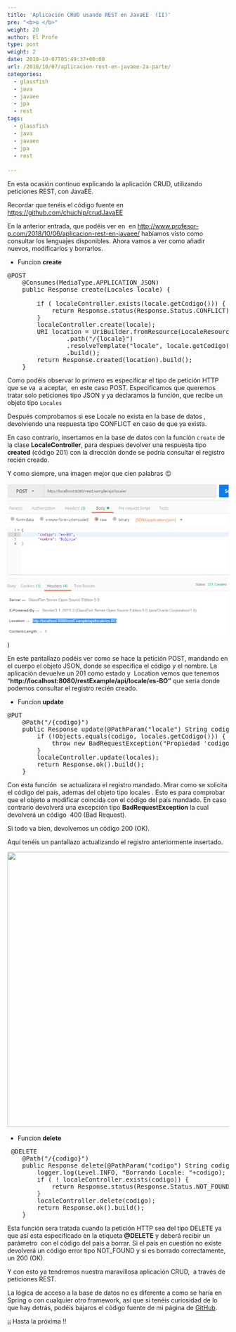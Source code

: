 ```yaml
---
title: 'Aplicación CRUD usando REST en JavaEE  (II)'
pre: "<b>o </b>"
weight: 20
author: El Profe
type: post
weight: 2
date: 2018-10-07T05:49:37+00:00
url: /2018/10/07/aplicacion-rest-en-javaee-2a-parte/
categories:
  - glassfish
  - java
  - javaee
  - jpa
  - rest
tags:
  - glassfish
  - java
  - javaee
  - jpa
  - rest

---
```

En esta ocasión continuo explicando la aplicación CRUD, utilizando peticiones REST, con JavaEE.
<!--more-->
Recordar que tenéis el código fuente en <a href="https://github.com/chuchip/crudJavaEE" target="_blank" rel="noopener">https://github.com/chuchip/crudJavaEE</a>

En la anterior entrada, que podéis ver en  en <http://www.profesor-p.com/2018/10/06/aplicacion-rest-en-javaee/> habíamos visto como consultar los lenguajes disponibles. Ahora vamos a ver como añadir nuevos, modificarlos y borrarlos.

  * Funcion **create**

<pre>@POST
    @Consumes(MediaType.APPLICATION_JSON)
    public Response create(Locales locale) {

        if ( localeController.exists(locale.getCodigo())) {
            return Response.status(Response.Status.CONFLICT).build();
        }
        localeController.create(locale);
        URI location = UriBuilder.fromResource(LocaleResource.class)
                .path("/{locale}")
                .resolveTemplate("locale", locale.getCodigo())
                .build();
        return Response.created(location).build();
    }</pre>

Como podéis observar lo primero es especificar el tipo de petición HTTP que se va  a aceptar,  en este caso POST. Especificamos que queremos tratar solo peticiones tipo JSON y ya declaramos la función, que recibe un objeto tipo `Locales`

Después comprobamos si ese Locale no exista en la base de datos , devolviendo una respuesta tipo CONFLICT en caso de que ya exista.

En caso contrario, insertamos en la base de datos con la función `create` de la clase **LocaleController**, para despues devolver una respuesta tipo **created** (código 201) con la dirección donde se podría consultar el registro recién creado.

Y como siempre, una imagen mejor que cien palabras 😉

![](/img/2018/10/Captura-2.png))

En este pantallazo podéis ver como se hace la petición POST, mandando en el cuerpo el objeto JSON, donde se especifica el código y el nombre. La aplicación devuelve un 201 como estado y  Location vemos que tenemos &#8220;**http://localhost:8080/restExample/api/locale/es-BO&#8221;** que seria donde podemos consultar el registro recién creado.

  * Funcion **update**

<pre>@PUT
    @Path("/{codigo}")
    public Response update(@PathParam("locale") String codigo, Locales locales) {
        if (!Objects.equals(codigo, locales.getCodigo())) {
            throw new BadRequestException("Propiedad 'codigo' de Objeto Locale debe coincidir con el parámetro mandado.");
        }
        localeController.update(locales);
        return Response.ok().build();
    }
</pre>

Con esta función  se actualizara el registro mandado. Mirar como se solicita el código del país, ademas del objeto tipo locales . Esto es para comprobar que el objeto a modificar coincida con el código del país mandado. En caso contrario devolverá una excepción tipo **BadRequestException** la cual devolverá un código  400 (Bad Request).

Si todo va bien, devolvemos un código 200 (OK).

Aquí tenéis un pantallazo actualizando el registro anteriormente insertado.

<img class="size-full wp-image-354 aligncenter" src="http://www.profesor-p.com/img/2018/10/Captura-3.png" alt="" width="886" height="626" srcset="http://www.profesor-p.com/img/2018/10/Captura-3.png 886w, http://www.profesor-p.com/img/2018/10/Captura-3-300x212.png 300w, http://www.profesor-p.com/img/2018/10/Captura-3-768x543.png 768w" sizes="(max-width: 886px) 100vw, 886px" />

  * Funcion **delete**

<pre> @DELETE
    @Path("/{codigo}")
    public Response delete(@PathParam("codigo") String codigo) {
        logger.log(Level.INFO, "Borrando Locale: "+codigo);
        if ( ! localeController.exists(codigo)) {
            return Response.status(Response.Status.NOT_FOUND).build();
        }
        localeController.delete(codigo);
        return Response.ok().build();
    }</pre>

Esta función sera tratada cuando la petición HTTP sea del tipo DELETE ya que así esta especificado en la etiqueta **@DELETE** y deberá recibir un parámetro  con el código del país a borrar. Si el país en cuestión no existe devolverá un código error tipo NOT_FOUND y si es borrado correctamente, un 200 (OK).

Y con esto ya tendremos nuestra maravillosa aplicación CRUD,  a través de peticiones REST.

La lógica de acceso a la base de datos no es diferente a como se haría en Spring o con cualquier otro framework, así que si tenéis curiosidad de lo que hay detrás, podéis bajaros el código fuente de mi página de <a href="https://github.com/chuchip/crudJavaEE" target="_blank" rel="noopener">GitHub</a>.

¡¡ Hasta la próxima !!